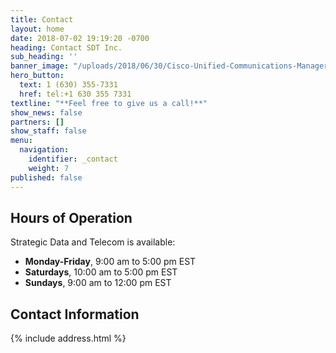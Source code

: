 ```yaml
---
title: Contact
layout: home
date: 2018-07-02 19:19:20 -0700
heading: Contact SDT Inc.
sub_heading: ''
banner_image: "/uploads/2018/06/30/Cisco-Unified-Communications-Manager-data-record-reporting-1.jpg"
hero_button:
  text: 1 (630) 355-7331
  href: tel:+1 630 355 7331
textline: "**Feel free to give us a call!**"
show_news: false
partners: []
show_staff: false
menu:
  navigation:
    identifier: _contact
    weight: 7
published: false
---
```

## Hours of Operation

Strategic Data and Telecom is available:

* **Monday-Friday**, 9:00 am to 5:00 pm EST
* **Saturdays**, 10:00 am to 5:00 pm EST
* **Sundays**, 9:00 am to 12:00 pm EST

## Contact Information

{% include address.html %}